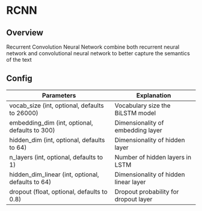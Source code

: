 # RCNN

## Overview

Recurrent Convolution Neural Network combine both recurrent neural network and convolutional neural network to better capture the semantics of the text

## Config

| Parameters                                        | Explanation                           |
|---------------------------------------------------|---------------------------------------|
| vocab_size (int, optional, defaults to 26000)     | Vocabulary size the BiLSTM model      |
| embedding_dim (int, optional, defaults to 300)    | Dimensionality of embedding layer     |
| hidden_dim (int, optional, defaults to 64)        | Dimensionality of hidden layer        |
| n_layers (int, optional, defaults to 1)           | Number of hidden layers in LSTM       |
| hidden_dim_linear (int, optional, defaults to 64) | Dimensionality of hidden linear layer |
| dropout (float, optional, defaults to 0.8)        | Dropout probability for dropout layer |